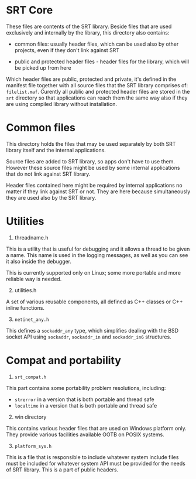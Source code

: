 SRT Core
========

These files are contents of the SRT library. Beside files that are used exclusively
and internally by the library, this directory also contains:

 - common files: usually header files, which can be used also by other projects,
even if they don't link against SRT

 - public and protected header files - header files for the library, which will
be picked up from here

Which header files are public, protected and private, it's defined in the manifest
file together with all source files that the SRT library comprises of: `filelist.maf`.
Curently all public and protected header files are stored in the `srt` directory
so that applications can reach them the same way also if they are using compiled
library without installation.

Common files
============

This directory holds the files that may be used separately by both SRT library
itself and the internal applications.

Source files are added to SRT library, so apps don't have to use them. However
these source files might be used by some internal applications that do not
link against SRT library.

Header files contained here might be required by internal applications no
matter if they link against SRT or not. They are here because simultaneously
they are used also by the SRT library.


Utilities
=========

1. threadname.h

This is a utility that is useful for debugging and it allows a thread to be given
a name. This name is used in the logging messages, as well as you can see it also
inside the debugger.

This is currently supported only on Linux; some more portable and more reliable
way is needed.

2. utilities.h

A set of various reusable components, all defined as C++ classes or C++ inline
functions. 

3. `netinet_any.h`

This defines a `sockaddr_any` type, which simplifies dealing with the BSD socket API
using `sockaddr`, `sockaddr_in` and `sockaddr_in6` structures.


Compat and portability
======================

1. `srt_compat.h`

This part contains some portability problem resolutions, including:
 - `strerror` in a version that is both portable and thread safe
 - `localtime` in a version that is both portable and thread safe

2. win directory

This contains various header files that are used on Windows platform only.
They provide various facilities available OOTB on POSIX systems.

3. `platform_sys.h`

This is a file that is responsible to include whatever system include
files must be included for whatever system API must be provided for
the needs of SRT library. This is a part of public headers.


